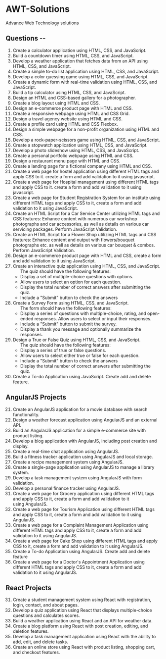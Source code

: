# AWT-Solutions
Advance Web Technology solutions

## Questions --
01. Create a calculator application using HTML, CSS, and JavaScript.
02. Build a countdown timer using HTML, CSS, and JavaScript.
03. Develop a weather application that fetches data from an API using HTML, CSS, and JavaScript.
04. Create a simple to-do list application using HTML, CSS, and JavaScript.
05. Develop a color guessing game using HTML, CSS, and JavaScript.
06. Create a dynamic form with real-time validation using HTML, CSS, and JavaScript.
07. Build a tip calculator using HTML, CSS, and JavaScript.
08. Design an HTML and CSS-based gallery for a photographer.
09. Create a blog layout using HTML and CSS.
10. Design an e-commerce product page with HTML and CSS.
11. Create a responsive webpage using HTML and CSS Grid.
12. Design a travel agency website using HTML and CSS.
13. Create a profile card using HTML and CSS Flexbox.
14. Design a simple webpage for a non-profit organization using HTML and CSS.
15. Develop a rock-paper-scissors game using HTML, CSS, and JavaScript.
16. Create a stopwatch application using HTML, CSS, and JavaScript.
17. Develop a photo slideshow using HTML, CSS, and JavaScript.
18. Create a personal portfolio webpage using HTML and CSS.
19. Design a restaurant menu page with HTML and CSS.
20. Create a landing page for a fictional company using HTML and CSS.
37. Create a web page for hostel application using different HTML tags and apply CSS to it. create a form and add validation to it using javascript.
38. Create a web page for Hospital management using different HTML tags and apply CSS to it. create a form and add validation to it using javascript.
39. Create a web page for Student Registration System for an institute using different HTML tags and apply CSS to it, create a form and add validation to it using JavaScript.
40. Create an HTML Script for a Car Service Center utilizing HTML tags and CSS features: Enhance content with numerous car workshop photographs and car accessories, as well as details on various car servicing packages. Perform JavaScript Validation.
41. Create an HTML Script for a Flower Shop utilizing HTML tags and CSS features: Enhance content and output with flowers/bouquet photographs etc. as well as details on various car bouquet & combos. Perform JavaScript Validation.         
41. Design an e-commerce product page with HTML and CSS, create a form and add validation to it using JavaScript.
43. Create an interactive quiz application using HTML, CSS, and JavaScript. 
    <ul>The quiz should have the following features: 
      <li>Display a set of multiple-choice questions with options.</li>
      <li>Allow users to select an option for each question.</li>
      <li>Display the total number of correct answers after submitting the quiz.</li>
      <li>Include a "Submit" button to check the answers</li>
    </ul>
44. Create a Survey Form using HTML, CSS, and JavaScript. 
    <ul>The form should have the following features:
      <li>Display a series of questions with multiple-choice, rating, and open-ended responses. Allow users to select or input their responses.</li>    
      <li>Include a "Submit" button to submit the survey.</li>       
      <li>Display a thank you message and optionally summarize the responses.</li>
    </ul>        
45. Design a True or False Quiz using HTML, CSS, and JavaScript.
    <ul>The quiz should have the following features:
      <li>Display a series of true or false questions.</li>
      <li>Allow users to select either true or false for each question.</li>
      <li>Include a "Submit" button to check the answers</li>
      <li>Display the total number of correct answers after submitting the quiz.</li>
    </ul>            
51. Create a To-do Application using JavaScript. Create add and delete feature.
## AngularJS Projects
21. Create an AngularJS application for a movie database with search functionality.
22. Design a weather forecast application using AngularJS and an external API.
23. Build an AngularJS application for a simple e-commerce site with product listing.
24. Develop a blog application with AngularJS, including post creation and display.
25. Create a real-time chat application using AngularJS.
26. Build a fitness tracker application using AngularJS and local storage.
27. Create a recipe management system using AngularJS.
28. Create a single-page application using AngularJS to manage a library system.
29. Develop a task management system using AngularJS with form validation.
30. Develop a personal finance tracker using AngularJS.
46. Create a web page for Grocery application using different HTML tags and apply CSS to it, create a form and add validation to it using AngularJS.
47. Create a web page for Tourism Application using different HTML tags and apply CSS to it, create a form and add validation to it using AngularJS.
48. Create a web page for a Complaint Management Application using different HTML tags and apply CSS to it, create a form and add validation to it using AngularJS.
49. Create a web page for Cake Shop using different HTML tags and apply CSS to it, create a form and add validation to it using AngularJS.
50. Create a To-do Application using AngularJS. Create add and delete feature
52. Create a web page for a Doctor's Appointment Application using different HTML tags and apply CSS to it, create a form and add validation to it using AngularJS.
## React Projects
31. Create a student management system using React with registration, login, contact, and about pages.
32. Develop a quiz application using React that displays multiple-choice questions and calculates scores.
33. Build a weather application using React and an API for weather data.
34. Create a blog platform using React with post creation, editing, and deletion features.
35. Develop a task management application using React with the ability to add, edit, and delete tasks.
36. Create an online store using React with product listing, shopping cart, and checkout features.
